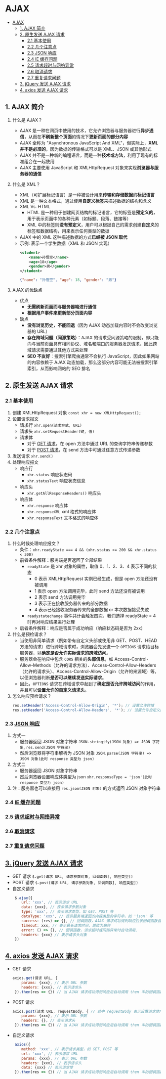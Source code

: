 # AJAX

- [AJAX](#ajax)
  - [1. AJAX 简介](#1-ajax-简介)
  - [2. 原生发送 AJAX 请求](#2-原生发送-ajax-请求)
    - [2.1 基本使用](#21-基本使用)
    - [2.2 几个注意点](#22-几个注意点)
    - [2.3 JSON 响应](#23-json-响应)
    - [2.4 IE 缓存问题](#24-ie-缓存问题)
    - [2.5 请求超时与网络异常](#25-请求超时与网络异常)
    - [2.6 取消请求](#26-取消请求)
    - [2.7 重复请求问题](#27-重复请求问题)
  - [3. jQuery 发送 AJAX 请求](#3-jquery-发送-ajax-请求)
  - [4. axios 发送 AJAX 请求](#4-axios-发送-ajax-请求)


## 1. AJAX 简介

1. 什么是 AJAX？
   - AJAX 是一种在网页中使用的技术，它允许浏览器与服务器进行**异步通信**，从而在**不刷新整个页面**的情况下**更新页面的部分内容**
   - AJAX 全称为 "Asynchronous JavaScript And XML"，但实际上，**XML 并不是必须的**，因为数据的传输格式可以是 XML、JSON 或其他形式
   - AJAX 并不是一种新的编程语言，而是一种**技术或方法**，利用了现有的标准组合在一起使用
   - AJAX 主要使用 JavaScript 和 XMLHttpRequest 对象来实现**浏览器与服务器的通信**

2. 什么是 XML？
   - XML（可扩展标记语言）是一种被设计用来**传输和存储数据**的**标记语言**
   - XML 是一种文本格式，通过使用**自定义标签**来描述数据的结构和含义
   - XML Vs. HTML
     - HTML 是一种用于创建网页结构的标记语言，它的标签是**预定义的**，用于表示页面中的各种元素（如标题、段落、链接等）
     - XML 中的标签则**没有预定义**，用户可以根据自己的需求创建**自定义**的标签和数据结构，用来表示任何类型的数据
   - AJAX 中的 XML 这种描述数据的方式**已经被 JSON 取代**
   - 示例: 表示一个学生数据（XML 和 JSON 实现）
        ```xml
        <student>
            <name>孙悟空</name>
            <age>18</age>
            <gender>男</gender>
        </student>
        ```
        ```json
        {"name": "孙悟空", "age": 18, "gender": "男"}
        ```
3. AJAX 的优缺点
   - 优点
     - **无需刷新页面而与服务器端进行通信**
     - **根据用户事件来更新部分页面内容**
   - 缺点
     - **没有浏览历史，不能回退**（因为 AJAX 动态加载内容时不会改变浏览器的 URL）
     - **存在跨域问题（同源策略）**：AJAX 的请求受同源策略的限制，即只能向与当前页面具有相同协议、域名和端口的服务器发送请求，因此跨域请求需要通过其他方式来处理
     - **SEO 不友好**：搜索引擎爬虫通常不会执行 JavaScript，因此如果网站的内容依赖于 AJAX 动态加载，那么这部分内容可能无法被搜索引擎索引，从而影响网站的 SEO 排名

## 2. 原生发送 AJAX 请求

### 2.1 基本使用

1. 创建 XMLHttpRequest 对象 `const xhr = new XMLHttpRequest();`
2. 设置请求报文
   - 请求行 `xhr.open(请求方式, URL)`
   - 请求头 `xhr.setRequestHeader(键, 值)`
   - 请求体
     - 对于 [GET 请求](./CODES/1-原生Ajax/1.1-GET请求.html)，在 open 方法中通过 URL 的查询字符串传递参数
     - 对于 [POST 请求](./CODES/1-原生Ajax/1.2-POST请求.html)，在 send 方法中可通过任意方式传递参数
3. 发送请求 `xhr.send()`
4. 处理响应报文
   - 响应行
     - `xhr.status` 响应状态码
     - `xhr.statusText` 响应状态信息
   - 响应头
     - `xhr.getAllResponseHeaders()` 响应头
   - 响应体
     - `xhr.response` 响应体
     - `xhr.responseXML` xml 格式的响应体
     - `xhr.responseText` 文本格式的响应体

### 2.2 几个注意点

1. 什么时候处理响应报文？
   - 条件：`xhr.readyState === 4 && (xhr.status >= 200 && xhr.status < 300)`
   - 前者条件解释：服务端是否返回了全部结果
     - `readyState` 是 xhr 对象的属性，取值 0、1、2、3、4 表示不同的状态
       - 0 表示 XMLHttpRequest 实例已经生成，但是 open 方法还没有被调用
       - 1 表示 open 方法调用完毕，此时 send 方法还没有被调用
       - 2 表示 send 方法调用完毕
       - 3 表示正在接收服务器传来的部分数据
       - 4 表示已经接收服务器传来的全部数据 or 本次数据接受失败
     - `readystatechange` 事件共计会触发四次，我们选择 readyState = 4 时再对响应结果进行处理
   - 后者条件解释：响应是否属于成功响应（响应状态码是否为 2xx）
2. 什么是预检请求？
   - 当使用非简单请求（例如带有自定义头部或使用非 GET、POST、HEAD 方法的请求）进行跨域请求时，浏览器会先发送一个 `OPTIONS` 请求给目标服务器，以**确定是否允许实际请求的跨域访问**。
   - 服务器会在响应中包含 `CORS` 相关的**头部信息**，如 Access-Control-Allow-Methods（允许的请求方法）、Access-Control-Allow-Headers（允许的请求头）、Access-Control-Allow-Origin（允许的来源域）等，以便浏览器判断**是否可以继续发送实际请求**。
   - 因此，`OPTIONS` 请求在跨域请求中起到了**确定是否允许跨域访问**的作用，并且可以**设置允许的自定义请求头**。
3. 怎么响应预检请求？
   ```javascript
   res.setHeader('Access-Control-Allow-Origin', '*'); // 设置允许跨域
   res.setHeader('Access-Control-Allow-Headers', '*'); // 设置允许自定义的响应头
   ```

### 2.3 [JSON 响应](./CODES/1-原生Ajax/1.3-JSON响应.html)

1. 方式一
   - 服务器返回 JSON 对象字符串 `JSON.stringify(JSON 对象) => JSON 字符串`, `res.send(JSON 字符串)`
   - 然后浏览器将字符串解析为 JSON 对象 `JSON.parse(JSON 字符串) => JSON 对象(此时 response 类型为 json)`
2. 方式二
   - 服务器返回 JSON 对象字符串
   - 然后浏览器设置响应体类型为 json `xhr.responseType = 'json'(此时 response 类型为 json)`
3. 注：服务器也可以直接用 `res.json(JSON 对象)` 的方式返回 JSON 对象字符串

### 2.4 [IE 缓存问题](./CODES/1-原生Ajax/1.4-IE缓存问题.html)

### 2.5 [请求超时与网络异常](./CODES/1-原生Ajax/1.5-请求超时与网络异常.html)

### 2.6 [取消请求](./CODES//1-原生Ajax/1.6-取消请求.html)

### 2.7 [重复请求问题](./CODES/1-原生Ajax/1.7-重复请求问题.html)

## [3. jQuery 发送 AJAX 请求](./CODES/2-jQueryAjax.html)

- GET 请求 `$.get(请求 URL, 请求参数对象, 回调函数[, 响应类型])`
- POST 请求 `$.post(请求 URL, 请求参数对象, 回调函数[, 响应类型])`
- 自定义请求
  ```javascript
   $.ajax({
      url: 'xxx', // 表示请求 URL
      data: {xxx}, // 表示请求参数对象
      type: 'xxx', // 表示请求类型，如 GET、POST 等
      dataType: 'xxx', // 表示服务端返回的内容类型的字符串，如 'json' 等
      success: (res) => {}, // 回调函数，AJAX 请求成功得到响应后该回调函数自动调用，接收一个参数 res，表示服务端返回的内容
      timeout: xxx, // 表示最长请求时间，单位为毫秒
      error: () => {}, // 回调函数，请求超时或网络异常时自动调用,
      headers: {xxx} // 表示请求头对象
   })
  ```

## [4. axios 发送 AJAX 请求](./CODES/3-axiosAjax.html)

- GET 请求
  ```javascript
  axios.get(请求 URL, {
      params: {xxx}, // 表示 URL 参数
      headers: {xxx}, // 表示请求头
   }).then(res => {}) // 当 AJAX 请求成功得到响应后自动调用 then 中的回调函数，接收一个参数 res，表示封装的响应报文对象
   ```                
- POST 请求
  ```javascript
  axios.post(请求 URL, requestBody, { // 其中 requestBody 表示设置请求体内容
      params: {xxx}, // 表示 URL 参数
      headers: {}, // 表示请求头
   }).then(res => {}) // 当 AJAX 请求成功得到响应后自动调用 then 中的回调函数，接收一个参数 res，表示封装的响应报文对象
  ```
- 自定义请求
  ```javascript
   axios({
      method: 'xxx', // 表示请求类型，如 GET、POST 等
      url: 'xxx', // 表示请求 URL
      params: {xxx}, // 表示 URL 参数
      headers: {xxx}, // 表示请求头
      data: {xxx} // 表示请求体
   }).then(res => {}) // 当 AJAX 请求成功得到响应后自动调用 then 中的回调函数，接收一个参数 res，表示封装的响应报文对象
  ```
